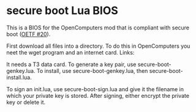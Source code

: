 # secure boot Lua BIOS
This is a BIOS for the OpenComputers mod that is compliant with secure boot ([OETF #20](https://oc.cil.li/topic/2646-oetf-20-secure-boot-for-lua-architectures/)).

First download all files into a directory.
To do this in OpenComputers you neet the wget program and an internet card.
Links:



It needs a T3 data card.
To generate a key pair, use secure-boot-genkey.lua.
To install, use secure-boot-genkey.lua, then secure-boot-install.lua.

To sign an init.lua, use secure-boot-sign.lua and give it the filename in which your private key is stored.
After signing, either encrypt the private key or delete it.
